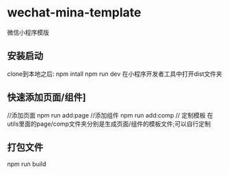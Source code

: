 # wechat-mina-template
微信小程序模版
## 安装启动
clone到本地之后: 
npm intall
npm run dev
在小程序开发者工具中打开dist文件夹
## 快速添加页面/组件]
//添加页面
npm run add:page
//添加组件
npm run add:comp
// 定制模板
在utils里面的page/comp文件夹分别是生成页面/组件的模板文件;可以自行定制
## 打包文件
npm run build
